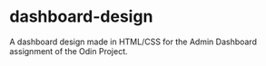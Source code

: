 # dashboard-design
A dashboard design made in HTML/CSS for the Admin Dashboard assignment of the Odin Project.
